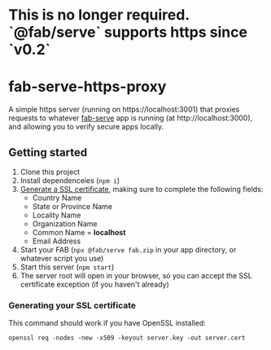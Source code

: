 <h1><large>This is no longer required. `@fab/serve` supports https since `v0.2`</large></h1>

# fab-serve-https-proxy

A simple https server (running on https://localhost:3001) that proxies requests to whatever [fab-serve](https://github.com/fab-spec/fab/tree/master/packages/fab-serve) app is running (at http://localhost:3000), and allowing you to verify secure apps locally.

## Getting started

1. Clone this project
2. Install dependenceies (`npm i`)
3. [Generate a SSL certificate](#generating-your-ssl-certificate), making sure to complete the following fields:
   - Country Name
   - State or Province Name
   - Locality Name
   - Organization Name
   - Common Name = **localhost**
   - Email Address
4. Start your FAB (`npx @fab/serve fab.zip` in your app directory, or whatever script you use)
5. Start this server (`npm start`)
6. The server root will open in your browser, so you can accept the SSL certificate exception (if you haven't already)

### Generating your SSL certificate

This command should work if you have OpenSSL installed:

```
openssl req -nodes -new -x509 -keyout server.key -out server.cert
```
